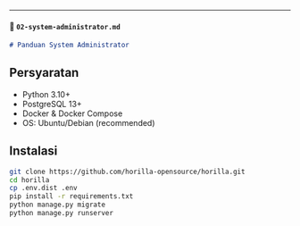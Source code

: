 
---

#### 📂 `02-system-administrator.md`
```markdown
# Panduan System Administrator
```
## Persyaratan
- Python 3.10+
- PostgreSQL 13+
- Docker & Docker Compose
- OS: Ubuntu/Debian (recommended)

## Instalasi
```bash
git clone https://github.com/horilla-opensource/horilla.git
cd horilla
cp .env.dist .env
pip install -r requirements.txt
python manage.py migrate
python manage.py runserver
```